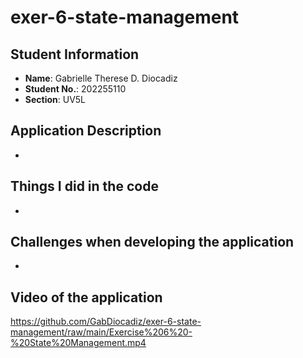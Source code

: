 # exer-6-state-management

## Student Information
- **Name**: Gabrielle Therese D. Diocadiz
- **Student No.**: 202255110
- **Section**: UV5L
## Application Description
- 
## Things I did in the code
- 
## Challenges when developing the application
- 
## Video of the application
https://github.com/GabDiocadiz/exer-6-state-management/raw/main/Exercise%206%20-%20State%20Management.mp4

